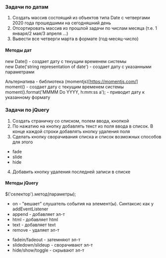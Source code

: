 ### Задачи по датам

1. Создать массив состоящий из объектов типа Date с четвергами 2020 года прошедшими на сегодняшний день
2. Отсортировать массив из прошлой задачи по числам месяца (т.е. 1 января/2 мая/3 апреля ...)
3. Вывести все четверги марта в формате (год-месяц-число)

#### Методы дат

new Date() - создает дату с текущим временем системы  
new Date('string representation of date') - создает дату с указанными параметрами

Альтернатива - библиотека (momentjs)[https://momentjs.com/]  
moment() - создает дату с текущим временем системы  
moment().format('MMMM Do YYYY, h:mm:ss a'); - приводит дату к указанному формату

### Задачи по jQuery

1. Создать страничку со списком, полем ввода, кнопкой
2. По нажатию на кнопку добавлять текст из поля ввода в список. В конце каждой строки добавлять кнопку удаления поля
3. Сделать кнопку сворачивания списка и список возможных способов для этого

- fade
- slide
- hide

4. Добавить кнопку удаления последней записи в списке

#### Методы jQuery

\$('селектор').метод(параметры);

- on - "вешает" слушатель события на элемент(ы). Синтаксис как у addEventListener
- append - добавляет эл-т
- html - добавляет html
- text - добавляет text
- remove - удаляет эл-т

* fadein/fadeout - затемняют эл-т
* slidedown/slideup - сворачивают эл-т
* hide/show/toggle - скрывают эл-т
